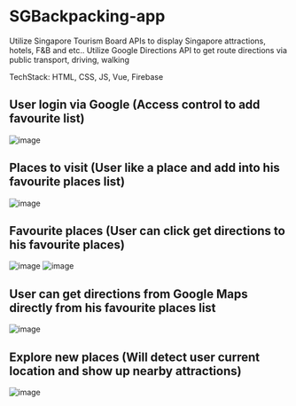 # SGBackpacking-app
Utilize Singapore Tourism Board APIs to display Singapore attractions, hotels, F&B and etc.. 
Utilize Google Directions API to get route directions via public transport, driving, walking

TechStack: HTML, CSS, JS, Vue, Firebase

## User login via Google (Access control to add favourite list)
![image](https://user-images.githubusercontent.com/68322946/205880466-241b6d84-2701-4246-9673-b1aa148f1db2.png)

## Places to visit (User like a place and add into his favourite places list)
![image](https://user-images.githubusercontent.com/68322946/205879366-85bf14cf-ef74-485d-bbaa-f2f2bfeec421.png)

## Favourite places (User can click get directions to his favourite places)
![image](https://user-images.githubusercontent.com/68322946/205922433-89534cd6-5b73-420c-bc6f-88b6e958cbbc.png)
![image](https://user-images.githubusercontent.com/68322946/205879756-9c6980a4-1e06-4f87-b108-0bbb8cdf0949.png)

## User can get directions from Google Maps directly from his favourite places list
![image](https://user-images.githubusercontent.com/68322946/205922286-5d00769c-c24a-4179-ba6f-736eb1008f2a.png)

## Explore new places (Will detect user current location and show up nearby attractions)
![image](https://user-images.githubusercontent.com/68322946/205880121-12b6bb67-2437-4c60-ba89-766e470288d4.png)



 
